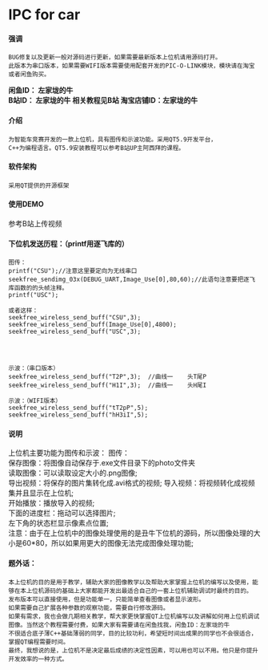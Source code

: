 # IPC for car
#### 强调 
    BUG修复以及更新一般对源码进行更新，如果需要最新版本上位机请用源码打开。
    此版本为串口版本，如果需要WIFI版本需要使用配套开发的PIC-O-LINK模块，模块请在淘宝或者闲鱼购买。

 **闲鱼ID： 左家垅的牛  
B站ID：     左家垅的牛  相关教程见B站
淘宝店铺ID：左家垅的牛** 

#### 介绍
    为智能车竞赛开发的一款上位机，具有图传和示波功能。采用QT5.9开发平台，
    C++为编程语言。QT5.9安装教程可以参考B站UP主阿西拜的课程。

#### 软件架构
    采用QT提供的开源框架

#### 使用DEMO
参考B站上传视频



#### 下位机发送历程：（printf用逐飞库的）
  
    图传：
    printf("CSU");//注意这里要定向为无线串口
    seekfree_sendimg_03x(DEBUG_UART,Image_Use[0],80,60);//此语句注意要把逐飞库函数的的头帧注释。
    printf("USC");

    或者这样：
    seekfree_wireless_send_buff("CSU",3);
    seekfree_wireless_send_buff(Image_Use[0],4800);
    seekfree_wireless_send_buff("USC",3);




    示波：（串口版本）
    seekfree_wireless_send_buff("T2P",3);  //曲线一    头T尾P
    seekfree_wireless_send_buff("H1I",3);  //曲线一    头H尾I

    示波：（WIFI版本）
    seekfree_wireless_send_buff("tT2pP",5);
    seekfree_wireless_send_buff("hH3iI",5);

#### 说明
上位机主要功能为图传和示波：
    图传：  
    保存图像：将图像自动保存于.exe文件目录下的photo文件夹  
    读取图像：可以读取设定大小的.png图像;  
    导出视频：将保存的图片集转化成.avi格式的视频; 
    导入视频：将视频转化成视频集并且显示在上位机;  
    开始播放：播放导入的视频;  
    下面的进度栏：拖动可以选择图片;  
    左下角的状态栏显示像素点位置;  
    注意：由于在上位机中的图像处理使用的是丑牛下位机的源码，所以图像处理的大小是60*80，所以如果用更大的图像无法完成图像处理功能;

#### 题外话：  
    本上位机的目的是用于教学，辅助大家的图像教学以及帮助大家掌握上位机的编写以及使用，能够在本上位机源码的基础上大家都能开发出最适合自己的一套上位机辅助调试时最终的目的。  
    发布版本可以直接使用，但是功能单一，只能简单查看图像或者显示波形。  
    如果需要自己扩展各种参数的观察功能，需要自行修改源码。  
    如果有需求，我也会做几期相关教学，帮大家更快掌握QT上位机编写以及讲解如何用上位机调试图像。当然这个教程需要付费，如果大家有需要请在闲鱼找我，闲鱼ID：左家垅的牛  
    不很适合底子薄C++基础薄弱的同学，目的比较功利，希望短时间出成果的同学也不会很适合，掌握QT编程需要时间。  
    最终，我想说的是，上位机不是决定最后成绩的决定性因素，可以用也可以不用。他只是你提升开发效率的一种方式。

